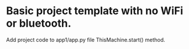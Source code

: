 # Basic project template with no WiFi or bluetooth.

Add project code to app1/app.py file ThisMachine.start() method.
